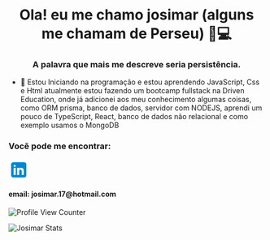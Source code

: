 <h1 align="center">Ola! eu me chamo josimar (alguns me chamam de Perseu) 👨💻</h1>
<h3 align="center">A palavra que mais me descreve seria persistência.</h3>

- 📖 Estou Iniciando na programação e estou aprendendo JavaScript, Css e Html atualmente estou fazendo um bootcamp fullstack na Driven Education, onde já adicionei aos meu conhecimento algumas coisas, como ORM prisma, banco de dados, servidor com NODEJS, aprendi um pouco de TypeScript, React, banco de dados não relacional e como exemplo usamos o MongoDB

<h3 align="left">Você pode me encontrar:</h3>
<p align="left">
<a href="https://www.linkedin.com/in/josimar-cruz-souza-a669a3218/" target="_blank"><img align="center" src="./Icon/linkedin.png" alt="Josimar" height="40" width="40" ></a>
<h4>email: josimar.17@hotmail.com</h4>

![Profile View Counter](https://komarev.com/ghpvc/?username=perseu120)


![Josimar Stats](https://github-readme-stats.vercel.app/api/top-langs/?username=perseu120&theme=dracula)



<!--
**perseu120/perseu120** is a ✨ _special_ ✨ repository because its `README.md` (this file) appears on your GitHub profile.

Here are some ideas to get you started:

- 🔭 I’m currently working on ...
- 🌱 I’m currently learning ...
- 👯 I’m looking to collaborate on ...
- 🤔 I’m looking for help with ...
- 💬 Ask me about ...
- 📫 How to reach me: ...
- 😄 Pronouns: ...
- ⚡ Fun fact: ...
-->
